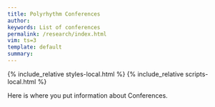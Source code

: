 ```yaml
---
title: Polyrhythm Conferences
author: 
keywords: List of conferences
permalink: /research/index.html
vim: ts=3
template: default
summary: 
---
```


{% include_relative styles-local.html %}
{% include_relative scripts-local.html %}


Here is where you put information about Conferences.

